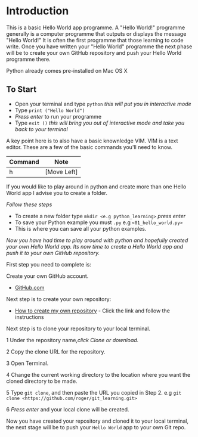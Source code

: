 # Introduction 

This is a basic Hello World app programme. A "Hello World!" programme generally is a computer programme that outputs or displays the message "Hello World!" It is often the first programme that those learning to code write. Once you have written your "Hello World" programme the next phase will be to create your own GitHub repository and push your Hello World programme there. 

Python already comes pre-installed on Mac OS X

## To Start

- Open your terminal and type `python` *this will put you in interactive mode*
- Type `print ("Hello World")` 
- *Press enter* to run your programme
- Type `exit ()` *this will bring you out of interactive mode and take you back to your terminal*

A key point here is to also have a basic knownledge VIM. VIM is a text editor. These are a few of the basic commands you'll need to know.

| Command | Note |
| ------- | ---- |
| h | [Move Left] |

If you would like to play around in python and create more than one Hello World app I advise you to create a folder.

*Follow these steps*

- To create a new folder type `mkdir <e.g python_learning>` *press enter*
- To save your Python example you must `.py` e.g `<01_hello_world.py>`
- This is where you can save all your python examples.

*Now you have had time to play around with python and hopefully created your own *Hello World* app. Its now time to create a Hello World app and push it to your own GitHub repository.*

First step you need to complete is:

Create your own GitHub account. 
* [GitHub.com](github.com) 

Next step is to create your own repository:
* [How to create my own repository](https://help.github.com/en/articles/create-a-repo) - Click the link and follow the instructions

Next step is to clone your repository to your local terminal.

1 Under the repository name,*click Clone or download.*

2 Copy the clone URL for the repository.

3 Open Terminal.

4 Change the current working directory to the location where you want the cloned directory to be made.

5 Type `git clone`, and then paste the URL you copied in Step 2. e.g `git clone <https://github.com/roger/git_learning.git>`

6 *Press enter* and your local clone will be created.

Now you have created your repository and cloned it to your local terminal, the next stage will be to push your `Hello World` app to your own Git repo.
